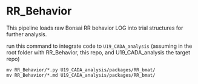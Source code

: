 # RR_Behavior

This pipeline loads raw Bonsai RR behavior LOG into trial structures for further analysis.

run this command to integrate code to `U19_CADA_analysis` (assuming in the root folder with RR_Behavior, this repo, and U19_CADA_analysis the target repo)

```{bash}
mv RR_Behavior/*.py U19_CADA_analysis/packages/RR_bmat/
mv RR_Behavior/*.md U19_CADA_analysis/packages/RR_bmat/
```
